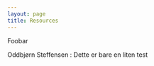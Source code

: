 ```yaml
---
layout: page
title: Resources
---
```


<p>Foobar

Oddbjørn Steffensen
: Dette er bare en liten test
</p>
